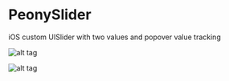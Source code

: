 PeonySlider
===========

iOS custom UISlider with two values and popover value tracking

![alt tag](http://s12.sinaimg.cn/mw690/6453bedege1d34b2145cb&690)

![alt tag](http://s4.sinaimg.cn/mw690/6453bedege1d34b6944f3&690)
